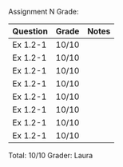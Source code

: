 Assignment N Grade:

| Question | Grade | Notes|
| --- | --- | --- |
| Ex 1.2-1 | 10/10 | |
| Ex 1.2-1 | 10/10 | |
| Ex 1.2-1 | 10/10 | |
| Ex 1.2-1 | 10/10 | |
| Ex 1.2-1 | 10/10 | |
| Ex 1.2-1 | 10/10 | |
| Ex 1.2-1 | 10/10 | |
| Ex 1.2-1 | 10/10 | |

Total: 10/10
Grader: Laura
